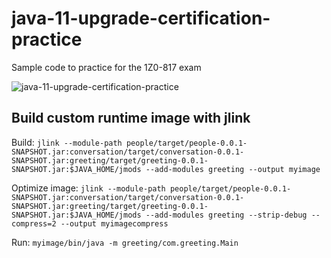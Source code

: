 # java-11-upgrade-certification-practice

Sample code to practice for the 1Z0-817 exam

![java-11-upgrade-certification-practice](https://github.com/earth001/java-11-upgrade-certification-practice/workflows/java-11-upgrade-certification-practice/badge.svg)

## Build custom runtime image with jlink

Build: `jlink --module-path people/target/people-0.0.1-SNAPSHOT.jar:conversation/target/conversation-0.0.1-SNAPSHOT.jar:greeting/target/greeting-0.0.1-SNAPSHOT.jar:$JAVA_HOME/jmods --add-modules greeting --output myimage`

Optimize image: `jlink --module-path people/target/people-0.0.1-SNAPSHOT.jar:conversation/target/conversation-0.0.1-SNAPSHOT.jar:greeting/target/greeting-0.0.1-SNAPSHOT.jar:$JAVA_HOME/jmods --add-modules greeting --strip-debug --compress=2 --output myimagecompress` 

Run: `myimage/bin/java -m greeting/com.greeting.Main`

